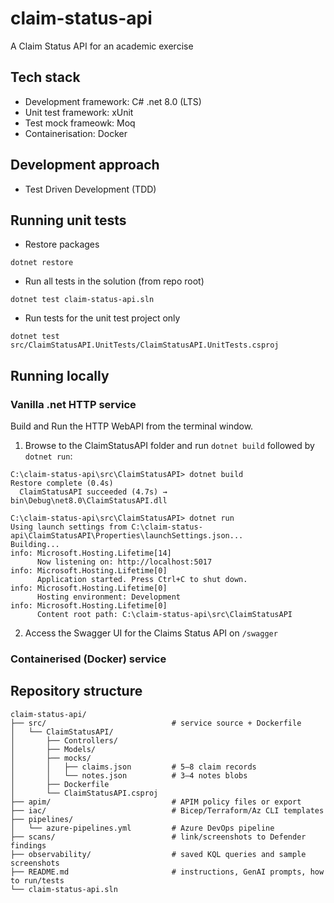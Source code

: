 # claim-status-api
A Claim Status API for an academic exercise

## Tech stack
- Development framework: C# .net 8.0 (LTS)
- Unit test framework: xUnit
- Test mock frameowk: Moq
- Containerisation: Docker

## Development approach
- Test Driven Development (TDD)

## Running unit tests
- Restore packages
```
dotnet restore
```
- Run all tests in the solution (from repo root)
```
dotnet test claim-status-api.sln
```
- Run tests for the unit test project only
```
dotnet test src/ClaimStatusAPI.UnitTests/ClaimStatusAPI.UnitTests.csproj
```

## Running locally
### Vanilla .net HTTP service
Build and Run the HTTP WebAPI from the terminal window.

1. Browse to the ClaimStatusAPI folder and run `dotnet build` followed by `dotnet run`:

```
C:\claim-status-api\src\ClaimStatusAPI> dotnet build
Restore complete (0.4s)
  ClaimStatusAPI succeeded (4.7s) → bin\Debug\net8.0\ClaimStatusAPI.dll

C:\claim-status-api\src\ClaimStatusAPI> dotnet run
Using launch settings from C:\claim-status-api\ClaimStatusAPI\Properties\launchSettings.json...
Building...
info: Microsoft.Hosting.Lifetime[14]
      Now listening on: http://localhost:5017
info: Microsoft.Hosting.Lifetime[0]
      Application started. Press Ctrl+C to shut down.
info: Microsoft.Hosting.Lifetime[0]
      Hosting environment: Development
info: Microsoft.Hosting.Lifetime[0]
      Content root path: C:\claim-status-api\src\ClaimStatusAPI
```

2. Access the Swagger UI for the Claims Status API on `/swagger`

### Containerised (Docker) service

## Repository structure
```
claim-status-api/
├── src/                            # service source + Dockerfile
│   └── ClaimStatusAPI/
│       ├── Controllers/
│       ├── Models/
│       ├── mocks/
│       │   ├── claims.json         # 5–8 claim records
│       │   └── notes.json          # 3–4 notes blobs
│       ├── Dockerfile
│       └── ClaimStatusAPI.csproj
├── apim/                           # APIM policy files or export
├── iac/                            # Bicep/Terraform/Az CLI templates
├── pipelines/
│   └── azure-pipelines.yml         # Azure DevOps pipeline
├── scans/                          # link/screenshots to Defender findings
├── observability/                  # saved KQL queries and sample screenshots
├── README.md                       # instructions, GenAI prompts, how to run/tests
└── claim-status-api.sln
```